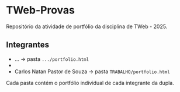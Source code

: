 # TWeb-Provas

Repositório da atividade de portfólio da disciplina de TWeb - 2025.  

## Integrantes
- ... → pasta `.../portfolio.html`
- 
- Carlos Natan Pastor de Souza → pasta `TRABALHO/portfolio.html`

Cada pasta contém o portfólio individual de cada integrante da dupla.
